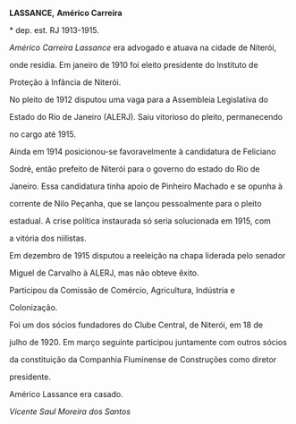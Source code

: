 **LASSANCE,** **Américo Carreira**



\* dep. est. RJ 1913-1915.



*Américo Carreira Lassance* era advogado e atuava na cidade de Niterói,

onde residia. Em janeiro de 1910 foi eleito presidente do Instituto de

Proteção à Infância de Niterói.



No pleito de 1912 disputou uma vaga para a Assembleia Legislativa do

Estado do Rio de Janeiro (ALERJ). Saiu vitorioso do pleito, permanecendo

no cargo até 1915.



Ainda em 1914 posicionou-se favoravelmente à candidatura de Feliciano

Sodré, então prefeito de Niterói para o governo do estado do Rio de

Janeiro. Essa candidatura tinha apoio de Pinheiro Machado e se opunha à

corrente de Nilo Peçanha, que se lançou pessoalmente para o pleito

estadual. A crise política instaurada só seria solucionada em 1915, com

a vitória dos niilistas.



Em dezembro de 1915 disputou a reeleição na chapa liderada pelo senador

Miguel de Carvalho à ALERJ, mas não obteve êxito.



Participou da Comissão de Comércio, Agricultura, Indústria e

Colonização.



Foi um dos sócios fundadores do Clube Central, de Niterói, em 18 de

julho de 1920. Em março seguinte participou juntamente com outros sócios

da constituição da Companhia Fluminense de Construções como diretor

presidente.



Américo Lassance era casado.



*Vicente Saul Moreira dos Santos*



